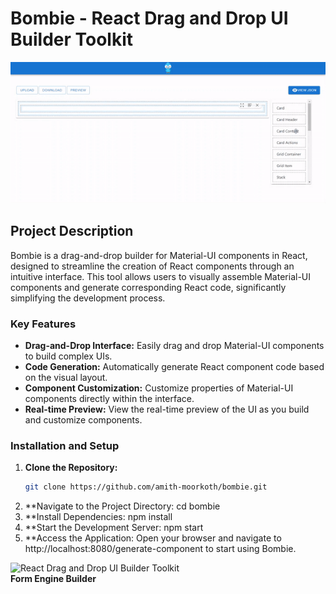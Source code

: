# Bombie - React Drag and Drop UI Builder Toolkit

![Bombie Preview](src/assets/bombie.gif)

## Project Description

Bombie is a drag-and-drop builder for Material-UI components in React, designed to streamline the creation of React components through an intuitive interface. This tool allows users to visually assemble Material-UI components and generate corresponding React code, significantly simplifying the development process.

### Key Features

- **Drag-and-Drop Interface:** Easily drag and drop Material-UI components to build complex UIs.
- **Code Generation:** Automatically generate React component code based on the visual layout.
- **Component Customization:** Customize properties of Material-UI components directly within the interface.
- **Real-time Preview:** View the real-time preview of the UI as you build and customize components.

### Installation and Setup

1. **Clone the Repository:**
   ```bash
   git clone https://github.com/amith-moorkoth/bombie.git


2. **Navigate to the Project Directory: cd bombie
3. **Install Dependencies: npm install
4. **Start the Development Server: npm start
5. **Access the Application: Open your browser and navigate to http://localhost:8080/generate-component to start using Bombie.
  
  <img src="src/assets/logo.svg" alt="React Drag and Drop UI Builder Toolkit " width="200" /><br/><b>Form Engine Builder</b>
  
